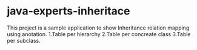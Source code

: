 # java-experts-inheritace
This project is a sample application to show Inheritance relation mapping using anotation.
1.Table per hierarchy
2.Table per concreate class
3.Table per subclass.
